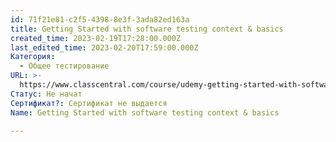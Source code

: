 ```yaml
---
id: 71f21e81-c2f5-4398-8e3f-3ada82ed163a
title: Getting Started with software testing context & basics
created_time: 2023-02-19T17:28:00.000Z
last_edited_time: 2023-02-20T17:59:00.000Z
Категория:
  - Общее тестирование
URL: >-
  https://www.classcentral.com/course/udemy-getting-started-with-software-testing-conte-26818
Статус: Не начат
Сертификат?: Сертификат не выдается
Name: Getting Started with software testing context & basics

---
```

